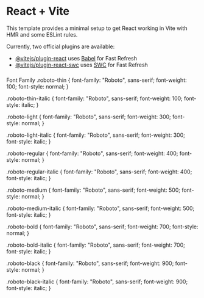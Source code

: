 # React + Vite

This template provides a minimal setup to get React working in Vite with HMR and some ESLint rules.

Currently, two official plugins are available:

- [@vitejs/plugin-react](https://github.com/vitejs/vite-plugin-react/blob/main/packages/plugin-react/README.md) uses [Babel](https://babeljs.io/) for Fast Refresh
- [@vitejs/plugin-react-swc](https://github.com/vitejs/vite-plugin-react-swc) uses [SWC](https://swc.rs/) for Fast Refresh

###
Font Family
.roboto-thin { font-family: "Roboto", sans-serif; font-weight: 100; font-style: normal; }

.roboto-thin-italic { font-family: "Roboto", sans-serif; font-weight: 100; font-style: italic; }

.roboto-light { font-family: "Roboto", sans-serif; font-weight: 300; font-style: normal; }

.roboto-light-italic { font-family: "Roboto", sans-serif; font-weight: 300; font-style: italic; }

.roboto-regular { font-family: "Roboto", sans-serif; font-weight: 400; font-style: normal; }

.roboto-regular-italic { font-family: "Roboto", sans-serif; font-weight: 400; font-style: italic; }

.roboto-medium { font-family: "Roboto", sans-serif; font-weight: 500; font-style: normal; }

.roboto-medium-italic { font-family: "Roboto", sans-serif; font-weight: 500; font-style: italic; }

.roboto-bold { font-family: "Roboto", sans-serif; font-weight: 700; font-style: normal; }

.roboto-bold-italic { font-family: "Roboto", sans-serif; font-weight: 700; font-style: italic; }

.roboto-black { font-family: "Roboto", sans-serif; font-weight: 900; font-style: normal; }

.roboto-black-italic { font-family: "Roboto", sans-serif; font-weight: 900; font-style: italic; }